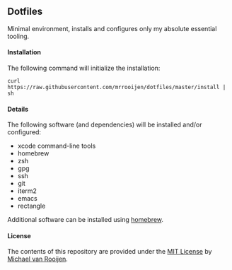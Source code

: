 ## Dotfiles

Minimal environment, installs and configures only my absolute essential tooling.


#### Installation

The following command will initialize the installation:

```
curl https://raw.githubusercontent.com/mrrooijen/dotfiles/master/install | sh
```


#### Details

The following software (and dependencies) will be installed and/or configured:

- xcode command-line tools
- homebrew
- zsh
- gpg
- ssh
- git
- iterm2
- emacs
- rectangle

Additional software can be installed using [homebrew].


#### License

The contents of this repository are provided under the [MIT License] by [Michael van Rooijen].

[homebrew]: https://brew.sh
[Michael van Rooijen]: https://michael.vanrooijen.io
[MIT License]: https://github.com/mrrooijen/dotfiles/blob/master/LICENSE
